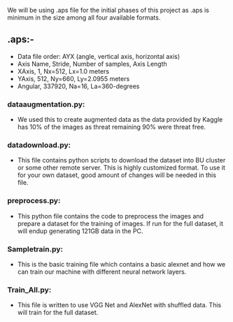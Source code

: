 
We will be using .aps file for the initial phases of this project as .aps is minimum in the size among all four available formats.
## .aps:-
- Data file order: AYX (angle, vertical axis, horizontal axis)
- Axis Name, Stride, Number of samples, Axis Length
- XAxis, 1, Nx=512, Lx=1.0 meters
- YAxis, 512, Ny=660, Ly=2.0955 meters
- Angular, 337920, Na=16, La=360-degrees

### dataaugmentation.py:
- We used this to create augmented data as the data provided by Kaggle has 10% of the images as threat remaining 90% were threat free.
 
### datadownload.py:
- This file contains python scripts to download the dataset into BU cluster or some other remote server. This is highly customized     format. To use it for your own dataset, good amount of changes will be needed in this file.

### preprocess.py:
- This python file contains the code to preprocess the images and prepare a dataset for the training of images. If run for the full dataset, it will endup generating 121GB data in the PC.

### Sampletrain.py:
- This is the basic training file which contains a basic alexnet and how we can train our machine with different neural network layers. 

### Train_All.py:
 - This file is written to use VGG Net and AlexNet with shuffled data. This will train for the full dataset.
